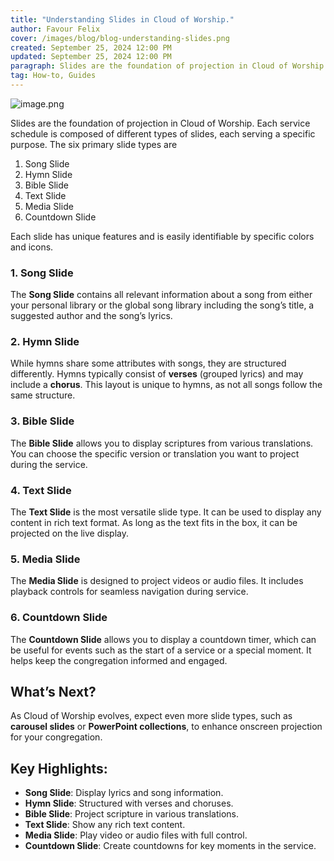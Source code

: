 ```yaml
---
title: "Understanding Slides in Cloud of Worship."
author: Favour Felix
cover: /images/blog/blog-understanding-slides.png
created: September 25, 2024 12:00 PM
updated: September 25, 2024 12:00 PM
paragraph: Slides are the foundation of projection in Cloud of Worship. Each service schedule is composed of different types of slides, each serving a specific purpose. The six primary slide types are song slides, hymn slides, bible slides, text slides, media slides, and countdown slides.
tag: How-to, Guides
---
```


![image.png](Understanding%20Slides%20in%20Cloud%20of%20Worship%20105c512264dc80cba016f3794e06cd2d/image.png)

Slides are the foundation of projection in Cloud of Worship. Each service schedule is composed of different types of slides, each serving a specific purpose. The six primary slide types are

1. Song Slide
2. Hymn Slide
3. Bible Slide
4. Text Slide
5. Media Slide
6. Countdown Slide

Each slide has unique features and is easily identifiable by specific colors and icons.

### 1. Song Slide

The **Song Slide** contains all relevant information about a song from either your personal library or the global song library including the song’s title, a suggested author and the song’s lyrics.

### 2. Hymn Slide

While hymns share some attributes with songs, they are structured differently. Hymns typically consist of **verses** (grouped lyrics) and may include a **chorus**. This layout is unique to hymns, as not all songs follow the same structure.

### 3. Bible Slide

The **Bible Slide** allows you to display scriptures from various translations. You can choose the specific version or translation you want to project during the service.

### 4. Text Slide

The **Text Slide** is the most versatile slide type. It can be used to display any content in rich text format. As long as the text fits in the box, it can be projected on the live display.

### 5. Media Slide

The **Media Slide** is designed to project videos or audio files. It includes playback controls for seamless navigation during service.

### 6. Countdown Slide

The **Countdown Slide** allows you to display a countdown timer, which can be useful for events such as the start of a service or a special moment. It helps keep the congregation informed and engaged.

## What’s Next?

As Cloud of Worship evolves, expect even more slide types, such as **carousel slides** or **PowerPoint collections**, to enhance onscreen projection for your congregation.

## Key Highlights:

- **Song Slide**: Display lyrics and song information.
- **Hymn Slide**: Structured with verses and choruses.
- **Bible Slide**: Project scripture in various translations.
- **Text Slide**: Show any rich text content.
- **Media Slide**: Play video or audio files with full control.
- **Countdown Slide**: Create countdowns for key moments in the service.